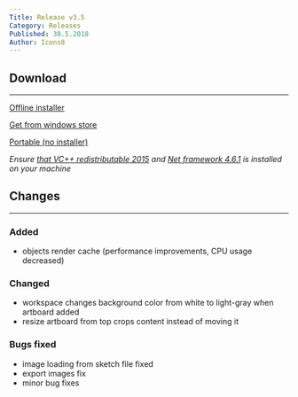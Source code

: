 ```yaml
---
Title: Release v3.5
Category: Releases
Published: 30.5.2018
Author: Icons8
---
```


## Download
---
 [Offline installer](https://desktop.icons8.com/lunacy/LunacySetup_3.5.exe)

 [Get from windows store](https://www.microsoft.com/store/apps/9pnlmkkpcljj?ocid=badge)

 [Portable (no installer)](https://desktop.icons8.com/lunacy/LunacyPortable_3.5.zip)

*Ensure [that VC++ redistributable 2015](https://www.microsoft.com/en-us/download/details.aspx?id=48145)
and [Net framework 4.6.1](
https://www.microsoft.com/en-us/download/details.aspx?id=49981) is installed on your machine*

## Changes
---

### Added

- objects render cache (performance improvements, CPU usage decreased)

### Changed

- workspace changes background color from white to light-gray when artboard added
- resize artboard from top crops content instead of moving it

### Bugs fixed

- image loading from sketch file fixed
- export images fix
- minor bug fixes
